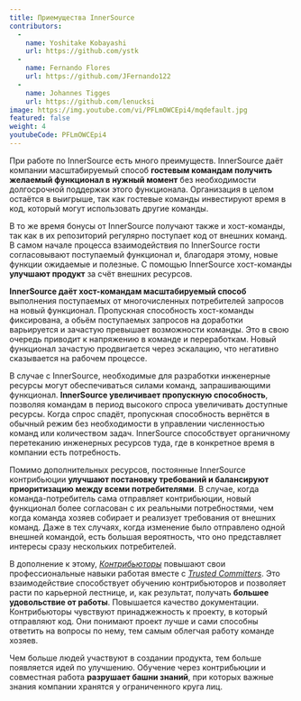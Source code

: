 ```yaml
---
title: Приемущества InnerSource
contributors:
  - 
    name: Yoshitake Kobayashi
    url: https://github.com/ystk
  - 
    name: Fernando Flores
    url: https://github.com/JFernando122
  - 
    name: Johannes Tigges
    url: https://github.com/lenucksi
image: https://img.youtube.com/vi/PFLmOWCEpi4/mqdefault.jpg
featured: false
weight: 4
youtubeCode: PFLmOWCEpi4
---
```


<div class="paragraph">
<p>При работе по InnerSource есть много преимуществ.
InnerSource даёт компании масштабируемый способ <strong>гостевым командам получить желаемый функционал в нужный момент</strong> без необходимости долгосрочной поддержки этого функционала.
Организация в целом остаётся в выигрыше, так как гостевые команды инвестируют время в код, который могут использовать другие команды.</p>
</div>
<div class="paragraph">
<p>В то же время бонусы от InnerSource получают также и хост-команды, так как в их репозиторий регулярно поступает код от внешних команд.
В самом начале процесса взаимодействия по InnerSource гости согласовывают поступаемый функционал и, благодаря этому, новые функции ожидаемые и полезные.
С помощью InnerSource хост-команды <strong>улучшают продукт</strong> за счёт внешних ресурсов.</p>
</div>
<div class="paragraph">
<p><strong>InnerSource даёт хост-командам масштабируемый способ</strong> выполнения поступаемых от многочисленных потребителей запросов на новый функционал.
Пропускная способность хост-команды фиксирована, а обьём поступаемых запросов на доработки варьируется и зачастую превышает возможности команды.
Это в свою очередь приводит к напряжению в команде и переработкам. Новый функционал зачастую продвигается через эскалацию, что негативно сказывается на рабочем процессе.</p>
</div>
<div class="paragraph">
<p>В случае с InnerSource, необходимые для разработки инженерные ресурсы могут обеспечиваться силами команд, запрашивающими функционал.
<strong>InnerSource увеличивает пропускную способность</strong>, позволяя командам в период высокого спроса увеличивать доступные ресурсы.
Когда спрос спадёт, пропускная способность вернётся в обычный режим без необходимости в управлении численностью команд или количеством задач.
InnerSource способствует органичному перетеканию инженерных ресурсов туда, где в конкретное время в компании есть потребность.</p>
</div>
<div class="paragraph">
<p>Помимо дополнительных ресурсов, постоянные InnerSource контрибьюции <strong>улучшают постановку требований и балансируют приоритизацию между всеми потребителями</strong>.
В случае, когда команда-потребитель сама отправляет контрибьюции, новый функционал более согласован с их реальными потребностями, чем когда команда хозяев собирает и реализует требования от внешних команд.
Даже в тех случаях, когда изменение было отправлено одной внешней командой, есть большая вероятность, что оно представляет интересы сразу нескольких потребителей.</p>
</div>
<div class="paragraph">
<p>В дополнение к этому, <a href="https://innersourcecommons.org/learn/learning-path/contributor"><em>Контрибьюторы</em></a> повышают свои профессиональные навыки работая вместе с <a href="https://innersourcecommons.org/learn/learning-path/trusted-committer"><em>Trusted Committers</em></a>.
Это взаимодействие способствует обучению контрибьюторов и позволяет расти по карьерной лестнице, и, как результат, получать <strong>большее удовольствие от работы</strong>.
Повышается качество документации.
Контрибьюторы чувствуют принаджежность к проекту, в который отправляют код.
Они понимают проект лучше и сами способны ответить на вопросы по нему, тем самым облегчая работу команде хозяев.</p>
</div>
<div class="paragraph">
<p>Чем больше людей участвуют в создании продукта, тем больше появляется идей по улучшению.
Обучение через контрибьюции и совместная работа <strong>разрушает башни знаний</strong>, при которых важные знания компании хранятся у ограниченного круга лиц.</p>
</div>
<!--- This file autogenerated from https://github.com/InnerSourceCommons/InnerSourceLearningPath/blob/main/scripts -->